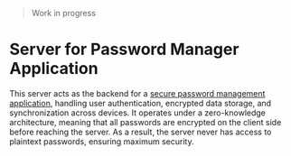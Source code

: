 >  Work in progress
# Server for Password Manager Application
This server acts as the backend for a [secure password management application](https://github.com/jinxAlex/user-client), handling user authentication, encrypted data storage, and synchronization across devices. It operates under a zero-knowledge architecture, meaning that all passwords are encrypted on the client side before reaching the server. As a result, the server never has access to plaintext passwords, ensuring maximum security.
